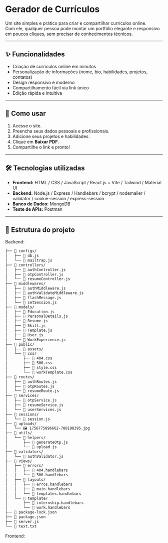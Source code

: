 # Gerador de Currículos

Um site simples e prático para criar e compartilhar currículos online.  
Com ele, qualquer pessoa pode montar um portfólio elegante e responsivo em poucos cliques, sem precisar de conhecimentos técnicos.  

---

## ✨ Funcionalidades  
- Criação de currículos online em minutos  
- Personalização de informações (nome, bio, habilidades, projetos, contatos)  
- Design responsivo e moderno  
- Compartilhamento fácil via link único  
- Edição rápida e intuitiva  

---

## 🚀 Como usar  
1. Acesse o site.  
2. Preencha seus dados pessoais e profissionais.  
3. Adicione seus projetos e habilidades.  
4. Clique em **Baixar PDF**.  
5. Compartilhe o link e pronto!  

---

## 🛠️ Tecnologias utilizadas  
- **Frontend:** HTML / CSS / JavaScript / React.js + Vite / Tailwind / Material UI
- **Backend:** Node.js / Express / Handlebars / bcrypt / nodemailer / validator / cookie-session / express-session
- **Banco de Dados:** MongoDB
- **Teste de APIs:** Postman

---

## 📂 Estrutura do projeto  
Backend:
```bash
├── 📁 configs/
│   ├── 📄 db.js
│   └── 📄 mailtrap.js
├── 📁 controllers/
│   ├── 📄 authController.js
│   ├── 📄 otpController.js
│   └── 📄 resumeController.js
├── 📁 middlewares/
│   ├── 📄 authMiddleware.js
│   ├── 📄 authValidateMiddleware.js
│   ├── 📄 flashMessage.js
│   └── 📄 setSession.js
├── 📁 models/
│   ├── 📄 Education.js
│   ├── 📄 PersonalDetails.js
│   ├── 📄 Resume.js
│   ├── 📄 Skill.js
│   ├── 📄 Template.js
│   ├── 📄 User.js
│   └── 📄 WorkExperience.js
├── 📁 public/
│   ├── 📁 assets/
│   └── 📁 css/
│       ├── 🎨 404.css
│       ├── 🎨 500.css
│       ├── 🎨 style.css
│       └── 🎨 workTemplate.css
├── 📁 routes/
│   ├── 📄 authRoutes.js
│   ├── 📄 otpRoutes.js
│   └── 📄 resumeRoute.js
├── 📁 services/
│   ├── 📄 otpService.js
│   ├── 📄 resumeService.js
│   └── 📄 userServices.js
├── 📁 sessions/
│   └── 📄 session.js
├── 📁 uploads/
│   └── 🖼️ 1756775896662-788198395.jpg
├── 📁 utils/
│   └── 📁 helpers/
│       ├── 📄 generateOtp.js
│       └── 📄 upload.js
├── 📁 validators/
│   └── 📄 authValidator.js
├── 📁 views/
│   ├── 📁 errors/
│   │   ├── 📄 404.handlebars
│   │   └── 📄 500.handlebars
│   ├── 📁 layouts/
│   │   ├── 📄 erros.handlebars
│   │   ├── 📄 main.handlebars
│   │   └── 📄 templates.handlebars
│   └── 📁 template/
│       ├── 📄 internship.handlebars
│       └── 📄 work.handlebars
├── 📄 package-lock.json
├── 📄 package.json
├── 📄 server.js
└── 📄 text.txt
```
Frontend:

